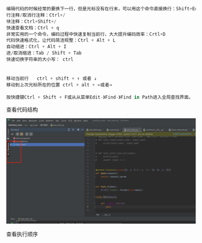 ```python
编辑代码的时候经常的要换下一行，但是光标没有在行末，可以用这个命令直接换行：Shift+Enter
行注释/取消行注释：Ctrl+/
块注释：Ctrl+Shift+/ 
快速查看文档：Ctrl + q  
非常实用的一个命令，编码过程中快速复制当前行，大大提升编码效率：Crtl+D 
代码快速格式化，让代码简洁规整：Ctrl + Alt + L
自动缩进：Ctrl + Alt + I 
进/取消缩进：Tab / Shift + Tab
快速切换字符串的大小写： ctrl


移动当前行	ctrl + shift + ↑ 或者 ↓
移动到上次光标所在的位置 ctrl + alt + ←或者→

按快捷键Ctrl + Shift + F或从从菜单Edit-》Find-》Find in Path进入全局查找界面。 一般這個快捷鍵位都被占用了，所以我们还是手动q
```





查看代码结构

![image-20210706032818891](image-20210706032818891.png)



查看执行顺序



